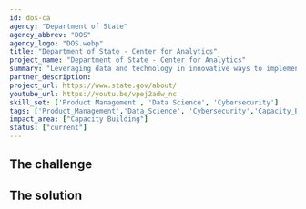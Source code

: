 ```yaml
---
id: dos-ca
agency: "Department of State"
agency_abbrev: "DOS"
agency_logo: "DOS.webp"
title: "Department of State - Center for Analytics"
project_name: "Department of State - Center for Analytics"
summary: "Leveraging data and technology in innovative ways to implement the Department’s Enterprise Data Strategy (EDS) and data informed diplomacy. The EDS helps to advance America’s foreign policy priorities, solve the Department's management challenges, and protect its people, facilities, and information."
partner_description: 
project_url: https://www.state.gov/about/
youtube_url: https://youtu.be/vpej2adw_nc
skill_set: ['Product Management', 'Data Science', 'Cybersecurity']
tags: ['Product_Management','Data_Science', 'Cybersecurity','Capacity_Building']
impact_area: ["Capacity Building"]
status: ["current"]
---
```


## The challenge



## The solution 
